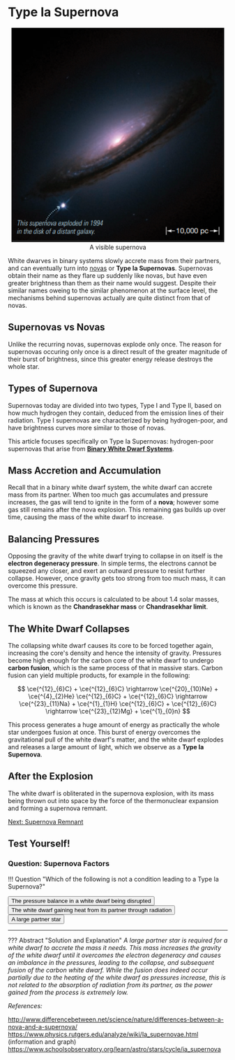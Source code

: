 # Type Ia Supernova
<p align="center">
    <img src="../../../assets/nova/supernova.PNG"><br>A visible supernova</img>
</p>

White dwarves in binary systems slowly accrete mass from their partners, and can eventually turn into [novas](nova.md) or **Type Ia Supernovas**. Supernovas obtain their name as they flare up suddenly like novas, but have even greater brightness than them as their name would suggest. Despite their similar names oweing to the similar phenomenon at the surface level, the mechanisms behind supernovas actually are quite distinct from that of novas. 

## Supernovas vs Novas

Unlike the recurring novas, supernovas explode only once. The reason for supernovas occuring only once is a direct result of the greater magnitude of their burst of brightness, since this greater energy release destroys the whole star.

## Types of Supernova

Supernovas today are divided into two types, Type I and Type II, based on how much hydrogen they contain, deduced from the emission lines of their radiation. Type I supernovas are characterized by being hydrogen-poor, and have brightness curves more similar to those of novas.

This article focuses specifically on Type Ia Supernovas: hydrogen-poor supernovas that arise from **[Binary White Dwarf Systems](../dwarves/binary_white_dwarf.md)**.

## Mass Accretion and Accumulation
Recall that in a binary white dwarf system, the white dwarf can accrete mass from its partner. When too much gas accumulates and pressure increases, the gas will tend to ignite in the form of a **nova**; however some gas still remains after the nova explosion. This remaining gas builds up over time, causing the mass of the white dwarf to increase.

## Balancing Pressures

Opposing the gravity of the white dwarf trying to collapse in on itself is the **electron degeneracy pressure**. In simple terms, the electrons cannot be squeezed any closer, and exert an outward pressure to resist further collapse. However, once gravity gets too strong from too much mass, it can overcome this pressure. 

The mass at which this occurs is calculated to be about 1.4 solar masses, which is known as the **Chandrasekhar mass** or **Chandrasekhar limit**. 

## The White Dwarf Collapses

The collapsing white dwarf causes its core to be forced together again, increasing the core's density and hence the intensity of gravity. Pressures become high enough for the carbon core of the white dwarf to undergo **carbon fusion**, which is the same process of that in massive stars. Carbon fusion can yield multiple products, for example in the following:

$$
\ce{^{12}_{6}C} + \ce{^{12}_{6}C} \rightarrow \ce{^{20}_{10}Ne} + \ce{^{4}_{2}He}
\ce{^{12}_{6}C} + \ce{^{12}_{6}C} \rightarrow \ce{^{23}_{11}Na} + \ce{^{1}_{1}H}
\ce{^{12}_{6}C} + \ce{^{12}_{6}C} \rightarrow \ce{^{23}_{12}Mg} + \ce{^{1}_{0}n}
$$

This process generates a huge amount of energy as practically the whole star undergoes fusion at once. This burst of energy overcomes the gravitational pull of the white dwarf's matter, and the white dwarf explodes and releases a large amount of light, which we observe as a **Type Ia Supernova**.

## After the Explosion
The white dwarf is obliterated in the supernova explosion, with its mass being thrown out into space by the force of the thermonuclear expansion and forming a supernova remnant.

[Next: Supernova Remnant](supernova_remnant.md)

## Test Yourself!
### Question: Supernova Factors

!!! Question "Which of the following is not a condition leading to a Type Ia Supernova?"
	<div>
	<button class='md-button quizNormal' id="q1_1" onClick="markQ1(0)">The pressure balance in a white dwarf being disrupted</button>
	<button class='md-button quizNormal' id="q1_2" onClick="markQ1(1)">The white dwarf gaining heat from its partner through radiation</button>
    <button class='md-button quizNormal' id="q1_3" onClick="markQ1(2)">A large partner star</button>
	<hr>
	</div>
??? Abstract "Solution and Explanation"
	_A large partner star is required for a white dwarf to accrete the mass it needs. This mass increases the gravity of the white dwarf until it overcomes the electron degeneracy and causes an imbalance in the pressures, leading to the collapse, and subsequent fusion of the carbon white dwarf. While the fusion does indeed occur partially due to the heating of the white dwarf as pressures increase, this is not related to the absorption of radiation from its partner, as the power gained from the process is extremely low._

<script>
function markQ1(answer) {
	const wrong1 = document.getElementById("q1_1")
    const wrong2 = document.getElementById("q1_3")
	const right = document.getElementById("q1_2")
	wrong1.classList.add("quizIncorrect")
    wrong2.classList.add("quizIncorrect")
	right.classList.add("quizCorrect")
}
</script>

*References:*

http://www.differencebetween.net/science/nature/differences-between-a-nova-and-a-supernova/
https://www.physics.rutgers.edu/analyze/wiki/Ia_supernovae.html (information and graph)
https://www.schoolsobservatory.org/learn/astro/stars/cycle/ia_supernova